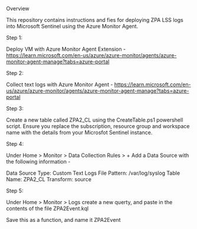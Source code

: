 Overview

This repository contains instructions and fies for deploying ZPA LSS logs into Microsoft Sentinel using the Azure Monitor Agent.

Step 1:

Deploy VM with Azure Monitor Agent Extension - https://learn.microsoft.com/en-us/azure/azure-monitor/agents/azure-monitor-agent-manage?tabs=azure-portal 

Step 2:

Collect text logs with Azure Monitor Agent - https://learn.microsoft.com/en-us/azure/azure-monitor/agents/azure-monitor-agent-manage?tabs=azure-portal 

Step 3:

Create a new table called ZPA2_CL using the CreateTable.ps1 powershell script. Ensure you replace the subscription, resource group and workspace name with the details from your Microsfot Sentinel instance.

Step 4:

Under Home > Monitor > Data Collection Rules > + Add a Data Source with the following information -

Data Source Type: Custom Text Logs
File Pattern: /var/log/syslog
Table Name: ZPA2_CL
Transform: source

Step 5:

Under Home > Monitor > Logs create a new querty, and paste in the contents of the file ZPA2Event.kql

Save this as a function, and name it ZPA2Event
